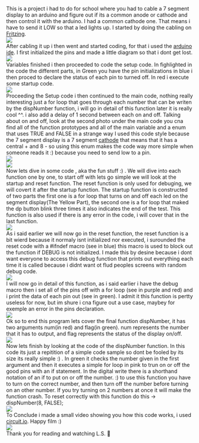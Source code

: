 This is a project i had to do for school where you had to cable a 7 segment display
to an arduino and figure out if its a common anode or cathode and then
control it with the arduino. I had a common cathode one. That means i have to send
it LOW so that a led lights up. I started by doing the cabling on
<a href="http://fritzing.org/"> Fritzing</a>. <br />
<img src="https://raw.githubusercontent.com/p4p1/Projects/master/7segCathodeArduino/img/mainCircuit.png" /><br />
After cabling it up i then went and started coding, for that i used the <a href="https://www.arduino.cc/en/Main/Software">
arduino ide</a>. I first initialized the pins and made a little diagram so that i dont get lost. <br />
<img src="https://raw.githubusercontent.com/p4p1/Projects/master/7segCathodeArduino/img/smalSketch.png" /><br />
Variables finished i then proceeded to code the setup code. In fighlighted in the code the different parts,
in Green you have the pin initializations in blue i then proced to declare the status of each pin to turned off.
In red i execute some startup code. <br />
<img src="https://raw.githubusercontent.com/p4p1/Projects/master/7segCathodeArduino/img/setupCode.png" /><br />
Proceeding the Setup code i then continued to the main code, nothing really interesting just a for loop that goes through
each number that can be writen by the dispNumber function, i will go in detail of this function later it is really cool ^^.
i also add a delay of 1 second between each on and off. Talking about on and off, look at the second photo under the main code
you cna find all of the function prototypes and all of the main variable and a enum that uses TRUE and FALSE in a strange way
I used this code style because the 7 segment display is a 7 segment <u>cathode</u> that means that it has a central + and 8 -
so using this enum makes the code way more simple when someone reads it :) because you need to send low to a pin. <br />
<img src="https://raw.githubusercontent.com/p4p1/Projects/master/7segCathodeArduino/img/mainCode.png" /> <br />
<img src="https://raw.githubusercontent.com/p4p1/Projects/master/7segCathodeArduino/img/varInit.png" /> <br />
Now lets dive in some code , aka the fun stuff :) . We will dive into each function one by one, to start off with lets go
simple we will look at the startup and reset function. The reset function is only used for debuging, we will covert it after
the startup function. The startup function is constructed of two parts the first one is a for loop that turns on and off each 
led on the segment display(The Yellow Part), the second one is a for loop that maked the dp button blink three times it also
indicates the end of the test. This function is also used if there is any error in the code, i will cover that in the last
function.<br />
<img src="https://raw.githubusercontent.com/p4p1/Projects/master/7segCathodeArduino/img/startupCode.png" /> <br />
As i said earlier we will now go in the reset function, the reset function is a bit wierd because it normaly isnt initialized
nor executed, i surounded the reset code with a #ifndef macro (see in blue) this macro is used to block out the function if
DEBUG is not initialized. I made this by desine because i dont want everyone to access this debug function that prints out
everything each time it is called because i didnt want ot flud peoples screens with random debug code. <br />
<img src="https://raw.githubusercontent.com/p4p1/Projects/master/7segCathodeArduino/img/debugCode.png" /> <br />
I will now go in detail of this function, as i said earlier i have the debug macro then i set all of the pins off
with a for loop (see in purple and red) and i print the data of each pin out (see in green). I admit it this function is
pertty useless for now, but im shure i cna figure out a use case, maybey for exemple an error in the pins declaration.<br />
<img src="https://raw.githubusercontent.com/p4p1/Projects/master/7segCathodeArduino/img/resetDebugCode.png" /> <br />
Ok so to end this program lets cover the final function dispNumber, it has two arguments num(in red) and flag(in green).
num represents the number that it has to output, and flag represents the status of the display on/off. <br />
<img src="https://raw.githubusercontent.com/p4p1/Projects/master/7segCathodeArduino/img/funcDispNumber.png" /> <br />
Now lets finish by looking at the code of the dispNumber function. In this code its just a repitition of a simple code sample
so dont be fooled by its size its really simple :) . In green it checks the number given in the first argument and then it
executes a simple for loop in pink to trun on or off the good pins with an if statement. In the digital write there is a
shorthand notation of an if to put on or off the number. :) to use this function you have to turn on the correct number, and
then turn off the number before turning on an other number. If you try turning on 2 numbers at once it will make the function
crash. To reset correctly with this function do this -> dispNumber(8, FALSE); <br />
<img src="https://raw.githubusercontent.com/p4p1/Projects/master/7segCathodeArduino/img/dispnumCode.png" /> <br />
To Conclude i made a small video showing you how this code works, i used <a href="https://circuits.io/lab">circuit.io</a>.
Happy film :)<br />
<a href="https://www.youtube.com/watch?v=OSqB4xEac_o"><img src="https://i.ytimg.com/vi/OSqB4xEac_o/hqdefault.jpg?custom=true&w=196&h=110&stc=true&jpg444=true&jpgq=90&sp=68&sigh=rKkgrpkUAj7Aq1NXlghVltLaFHg" /></a><br />
Thank you for reading and watching L.S. :penguin:
